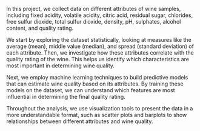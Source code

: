 In this project, we collect data on different attributes of wine samples, including fixed acidity, volatile acidity, citric acid, residual sugar, chlorides, free sulfur dioxide, total sulfur dioxide, density, pH, sulphates, alcohol content, and quality rating.

We start by exploring the dataset statistically, looking at measures like the average (mean), middle value (median), and spread (standard deviation) of each attribute. Then, we investigate how these attributes correlate with the quality rating of the wine. This helps us identify which characteristics are most important in determining wine quality.

Next, we employ machine learning techniques to build predictive models that can estimate wine quality based on its attributes. By training these models on the dataset, we can understand which features are most influential in determining the final quality rating.

Throughout the analysis, we use visualization tools to present the data in a more understandable format, such as scatter plots and barplots to show relationships between different attributes and wine quality.
